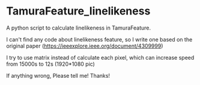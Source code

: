 # TamuraFeature_linelikeness
A python script to calculate linelikeness in TamuraFeature.

I can't find any code about linelikeness feature, so I write one based on the original paper <Textural Features Corresponding to Visual Perception>(https://ieeexplore.ieee.org/document/4309999)
  
I try to use matrix instead of calculate each pixel, which can increase speed from 15000s to 12s (1920*1080 pic)
  
If anything wrong, Please tell me! Thanks!
  

  
